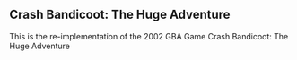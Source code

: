 ## Crash Bandicoot: The Huge Adventure
This is the re-implementation of the 2002 GBA Game Crash Bandicoot: The Huge Adventure
